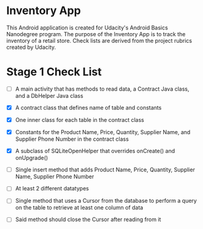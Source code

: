 # Inventory App

This Android application is created for Udacity's Android Basics Nanodegree program.
The purpose of the Inventory App is to track the inventory of a retail store.
Check lists are derived from the project rubrics created by Udacity.

# Stage 1 Check List
- [ ] A main activity that has methods to read data, a Contract Java class, and a DbHelper Java class

- [x] A contract class that defines name of table and constants
- [x] One inner class for each table in the contract class
- [x] Constants for the Product Name, Price, Quantity, Supplier Name, and Supplier Phone Number in the contract class

- [x] A subclass of SQLiteOpenHelper that overrides onCreate() and onUpgrade()

- [ ] Single insert method that adds Product Name, Price, Quantity, Supplier Name, Supplier Phone Number
- [ ] At least 2 different datatypes

- [ ] Single method that uses a Cursor from the database to perform a query on the table to retrieve at least one column of data
- [ ] Said method should close the Cursor after reading from it
